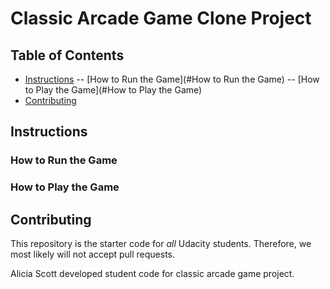 # Classic Arcade Game Clone Project


## Table of Contents

- [Instructions](#instructions)
  -- [How to Run the Game](#How to Run the Game)
  -- [How to Play the Game](#How to Play the Game)
- [Contributing](#contributing)



## Instructions
### How to Run the Game


### How to Play the Game


## Contributing

This repository is the starter code for _all_ Udacity students. Therefore, we most likely will not accept pull requests.

Alicia Scott developed student code for classic arcade game project.
